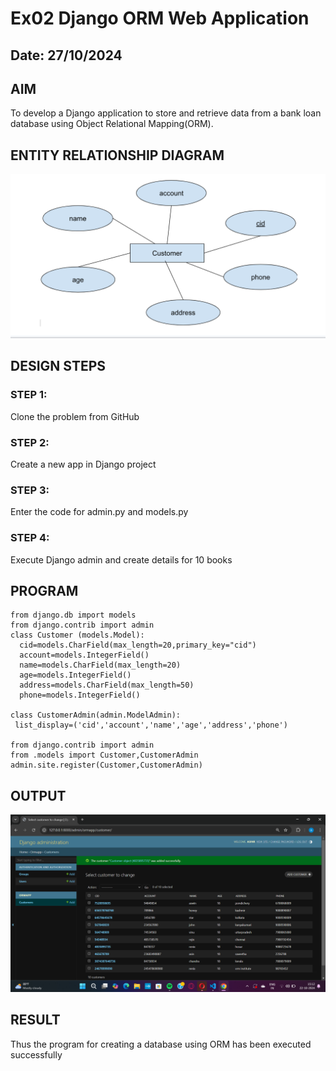 # Ex02 Django ORM Web Application
## Date: 27/10/2024

## AIM
To develop a Django application to store and retrieve data from a bank loan database using Object Relational Mapping(ORM).

## ENTITY RELATIONSHIP DIAGRAM

![alt text](<Screenshot (3).png>)

## DESIGN STEPS

### STEP 1:
Clone the problem from GitHub

### STEP 2:
Create a new app in Django project

### STEP 3:
Enter the code for admin.py and models.py

### STEP 4:
Execute Django admin and create details for 10 books

## PROGRAM
```
from django.db import models
from django.contrib import admin
class Customer (models.Model):
  cid=models.CharField(max_length=20,primary_key="cid")
  account=models.IntegerField()
  name=models.CharField(max_length=20)
  age=models.IntegerField()
  address=models.CharField(max_length=50)
  phone=models.IntegerField()
  
class CustomerAdmin(admin.ModelAdmin):
 list_display=('cid','account','name','age','address','phone')

from django.contrib import admin
from .models import Customer,CustomerAdmin
admin.site.register(Customer,CustomerAdmin)

```
## OUTPUT

![alt text](<Screenshot (1)-1.png>)

 ## RESULT
Thus the program for creating a database using ORM has been executed successfully
